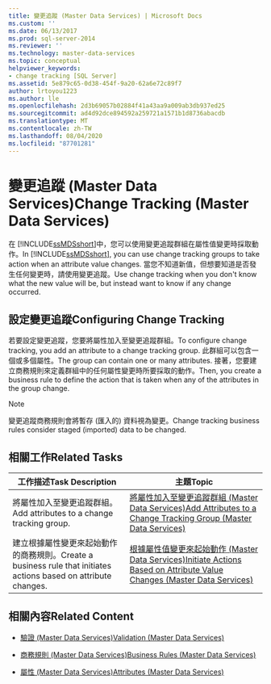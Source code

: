 ```yaml
---
title: 變更追蹤 (Master Data Services) | Microsoft Docs
ms.custom: ''
ms.date: 06/13/2017
ms.prod: sql-server-2014
ms.reviewer: ''
ms.technology: master-data-services
ms.topic: conceptual
helpviewer_keywords:
- change tracking [SQL Server]
ms.assetid: 5e879c65-0d38-454f-9a20-62a6e72c89f7
author: lrtoyou1223
ms.author: lle
ms.openlocfilehash: 2d3b69057b02884f41a43aa9a009ab3db937ed25
ms.sourcegitcommit: ad4d92dce894592a259721a1571b1d8736abacdb
ms.translationtype: MT
ms.contentlocale: zh-TW
ms.lasthandoff: 08/04/2020
ms.locfileid: "87701281"
---
```

# <a name="change-tracking-master-data-services"></a><span data-ttu-id="0781f-102">變更追蹤 (Master Data Services)</span><span class="sxs-lookup"><span data-stu-id="0781f-102">Change Tracking (Master Data Services)</span></span>
  <span data-ttu-id="0781f-103">在 [!INCLUDE[ssMDSshort](../includes/ssmdsshort-md.md)]中，您可以使用變更追蹤群組在屬性值變更時採取動作。</span><span class="sxs-lookup"><span data-stu-id="0781f-103">In [!INCLUDE[ssMDSshort](../includes/ssmdsshort-md.md)], you can use change tracking groups to take action when an attribute value changes.</span></span> <span data-ttu-id="0781f-104">當您不知道新值，但想要知道是否發生任何變更時，請使用變更追蹤。</span><span class="sxs-lookup"><span data-stu-id="0781f-104">Use change tracking when you don't know what the new value will be, but instead want to know if any change occurred.</span></span>  
  
## <a name="configuring-change-tracking"></a><span data-ttu-id="0781f-105">設定變更追蹤</span><span class="sxs-lookup"><span data-stu-id="0781f-105">Configuring Change Tracking</span></span>  
 <span data-ttu-id="0781f-106">若要設定變更追蹤，您要將屬性加入至變更追蹤群組。</span><span class="sxs-lookup"><span data-stu-id="0781f-106">To configure change tracking, you add an attribute to a change tracking group.</span></span> <span data-ttu-id="0781f-107">此群組可以包含一個或多個屬性。</span><span class="sxs-lookup"><span data-stu-id="0781f-107">The group can contain one or many attributes.</span></span> <span data-ttu-id="0781f-108">接著，您要建立商務規則來定義群組中的任何屬性變更時所要採取的動作。</span><span class="sxs-lookup"><span data-stu-id="0781f-108">Then, you create a business rule to define the action that is taken when any of the attributes in the group change.</span></span>  
  
> [!NOTE]  
>  <span data-ttu-id="0781f-109">變更追蹤商務規則會將暫存 (匯入的) 資料視為變更。</span><span class="sxs-lookup"><span data-stu-id="0781f-109">Change tracking business rules consider staged (imported) data to be changed.</span></span>  
  
## <a name="related-tasks"></a><span data-ttu-id="0781f-110">相關工作</span><span class="sxs-lookup"><span data-stu-id="0781f-110">Related Tasks</span></span>  
  
|<span data-ttu-id="0781f-111">工作描述</span><span class="sxs-lookup"><span data-stu-id="0781f-111">Task Description</span></span>|<span data-ttu-id="0781f-112">主題</span><span class="sxs-lookup"><span data-stu-id="0781f-112">Topic</span></span>|  
|----------------------|-----------|  
|<span data-ttu-id="0781f-113">將屬性加入至變更追蹤群組。</span><span class="sxs-lookup"><span data-stu-id="0781f-113">Add attributes to a change tracking group.</span></span>|[<span data-ttu-id="0781f-114">將屬性加入至變更追蹤群組 &#40;Master Data Services&#41;</span><span class="sxs-lookup"><span data-stu-id="0781f-114">Add Attributes to a Change Tracking Group &#40;Master Data Services&#41;</span></span>](add-attributes-to-a-change-tracking-group-master-data-services.md)|  
|<span data-ttu-id="0781f-115">建立根據屬性變更來起始動作的商務規則。</span><span class="sxs-lookup"><span data-stu-id="0781f-115">Create a business rule that initiates actions based on attribute changes.</span></span>|[<span data-ttu-id="0781f-116">根據屬性值變更來起始動作 &#40;Master Data Services&#41;</span><span class="sxs-lookup"><span data-stu-id="0781f-116">Initiate Actions Based on Attribute Value Changes &#40;Master Data Services&#41;</span></span>](../../2014/master-data-services/initiate-actions-based-on-attribute-value-changes-master-data-services.md)|  
  
## <a name="related-content"></a><span data-ttu-id="0781f-117">相關內容</span><span class="sxs-lookup"><span data-stu-id="0781f-117">Related Content</span></span>  
  
-   [<span data-ttu-id="0781f-118">驗證 &#40;Master Data Services&#41;</span><span class="sxs-lookup"><span data-stu-id="0781f-118">Validation &#40;Master Data Services&#41;</span></span>](../../2014/master-data-services/validation-master-data-services.md)  
  
-   [<span data-ttu-id="0781f-119">商務規則 &#40;Master Data Services&#41;</span><span class="sxs-lookup"><span data-stu-id="0781f-119">Business Rules &#40;Master Data Services&#41;</span></span>](../../2014/master-data-services/business-rules-master-data-services.md)  
  
-   [<span data-ttu-id="0781f-120">屬性 &#40;Master Data Services&#41;</span><span class="sxs-lookup"><span data-stu-id="0781f-120">Attributes &#40;Master Data Services&#41;</span></span>](../../2014/master-data-services/attributes-master-data-services.md)  
  
  
